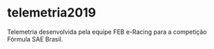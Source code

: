 # telemetria2019
Telemetria desenvolvida pela equipe FEB e-Racing para a competição Fórmula SAE Brasil.
